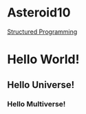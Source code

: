# Asteroid10
[Structured Programming](one.md)
<html>
 <head>
  <title>Hello World</title>
 </head>
 <body>
  <h1> Hello World!</h1>
  <h2> Hello Universe! </h2>
  <h3> Hello Multiverse! </h3>
 </body>
 </html>
